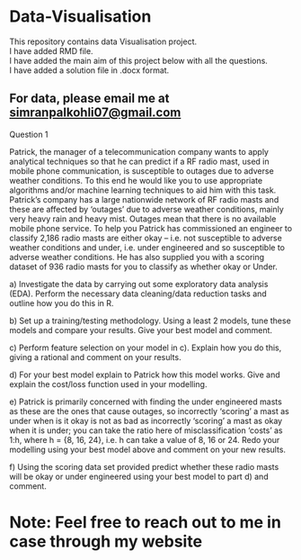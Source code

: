 # Data-Visualisation
This repository contains data Visualisation project.  
I have added RMD file.  
I have added the main aim of this project below with all the questions.  
I have added a solution file in .docx format.  

## For data, please email me at simranpalkohli07@gmail.com

Question 1

Patrick, the manager of a telecommunication company wants to apply analytical techniques so that he can predict if a RF radio mast, used in mobile phone communication, is susceptible to outages due to adverse weather conditions. To this end he would like you to use appropriate algorithms and/or machine learning techniques to aid him with this task.
Patrick’s company has a large nationwide network of RF radio masts and these are affected by ‘outages’ due to adverse weather conditions, mainly very heavy rain and heavy mist. Outages mean that there is no available mobile phone service.
To help you Patrick has commissioned an engineer to classify 2,186 radio masts are either okay – i.e. not susceptible to adverse weather conditions and under, i.e. under engineered and so susceptible to adverse weather conditions. 
He has also supplied you with a scoring dataset of 936 radio masts for you to classify as whether okay or
Under.

a)	Investigate the data by carrying out some exploratory data analysis (EDA). Perform the necessary data cleaning/data reduction tasks and outline how you do this in R.

b)	Set up a training/testing methodology. Using a least 2 models, tune these models and compare your results. Give your best model and comment.

c)	Perform feature selection on your model in c). Explain how you do this, giving a rational and comment on your results.

d)	For your best model explain to Patrick how this model works. Give and explain the cost/loss function used in your modelling.

e)	Patrick is primarily concerned with finding the under engineered masts as these are the ones that cause outages, so incorrectly ‘scoring’ a mast as under when is it okay is not as bad as incorrectly ‘scoring’ a mast as okay when it is under; you can take the ratio here of misclassification ‘costs’ as 1:h, where h = {8, 16, 24}, i.e. h can take a value of 8, 16 or 24. Redo your modelling using your best model above and comment on your new results.

f)	Using the scoring data set provided predict whether these radio masts will be okay or under engineered using your best model to part d) and comment.

# Note: Feel free to reach out to me in case through my website

